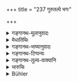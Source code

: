 +++
title = "237 गुरुतल्पे भगः"

+++

<details><summary>गङ्गानथ-मूलानुवादः</summary>

For violating the preceptor’s bed the sign of the female organ shall be branded; for drinking wine that of the tavern; for theft that of the dog’s foot; and for killing a Brāhmaṇa that of a headless man.—(297)
</details>

<details><summary>मेधातिथिः</summary>

[^६०९]:
     J: taskare

ललाटाङ्कनम् अप्रतिषेधविधौ "नाङ्क्या राज्ञा ललाटेषु" (म्ध् ९.२४०) इति तच्छ्रवणात् ॥ ९.२३७ ॥
</details>

<details><summary>गङ्गानथ-भाष्यानुवादः</summary>

From the prohibition of branding the forehead (in certain cases, contained in 240)—‘People shall not be branded on the forehead,’—it follows that the branding here laid down is to be done on the forehead.—(237)
</details>

<details><summary>गङ्गानथ-टिप्पन्यः</summary>

This verse is quoted in *Vivādaratnākara* (p. 635) which adds that all this branding is to be done on the forehead;—in *Mitākṣarā* (2. 270), which adds that this is meant, for those cases where the culprit is unwilling to perform the prescribed expiation;—in *Parāśaramādhava* (Vyavahāra, p. 304), which also adds the same remark;—in the *Aparārka* (p. 842);—in *Nṛsiṃhaprasāda* (Vyavahāra 42b);—in *Smṛtisāroddhāra* (p. 329);—and in *Vīramitrodaya* (Vyavahāra 152b), which says that all this penalty is meant for those who refuse to undergo the prescribed expiations.
</details>

<details><summary>गङ्गानथ-तुल्य-वाक्यानि</summary>

**(verses 9.235-242)  
**

See Comparative notes for [Verse 9.235].
</details>

<details><summary>भारुचिः</summary>

ललाटे ऽङ्कनप्रतिषेधविधौ ललाटग्रहणात् ॥ ९.२३७ ॥
</details>

<details><summary>Bühler</summary>

237	For violating a Guru's bed, (the mark of) a female part shall be (impressed on the forehead with a hot iron); for drinking (the spirituous liquor called) Sura, the sign of a tavern; for stealing (the gold of a Brahmana), a dog's foot; for murdering a Brahmana, a headless corpse.
</details>

